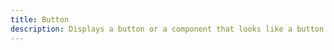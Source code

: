 ```yaml
---
title: Button
description: Displays a button or a component that looks like a button.
---
```


<DocsPage
    :title="frontmatter.title" 
    :description="frontmatter.description"
    path="views/components/Button.md">

<ComponentPreview name="button"  />

</DocsPage>
